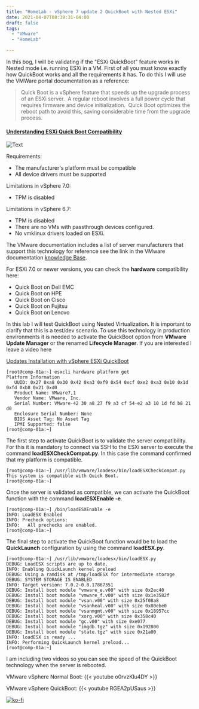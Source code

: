 ```yaml
---
title: "HomeLab - vSphere 7 update 2 QuickBoot with Nested ESXi"
date: 2021-04-07T08:39:31-04:00
draft: false
tags:
  - "VMware"
  - "HomeLab"

---
```


In this bog, I will be validating if the "ESXi QuickBoot" feature works in Nested mode i.e. running ESXi in a VM. First of all you must know exactly how QuickBoot works and all the requirements it has. To do this I will use the VMWare portal documentation as a reference:

> Quick Boot is a vSphere feature that speeds up the upgrade process of an ESXi server.  A regular reboot involves a full power cycle that requires firmware and device initialization.  Quick Boot optimizes the reboot path to avoid this, saving considerable time from the upgrade process.

#### [Understanding ESXi Quick Boot Compatibility](https://kb.vmware.com/s/article/52477)

![Text](/img/QuickBoot_WorkFlow.webp#center)

Requirements:

- The manufacturer's platform must be compatible
- All device drivers must be supported

Limitations in vSphere 7.0:

- TPM is disabled

Limitations in vSphere 6.7:

- TPM is disabled
- There are no VMs with passthrough devices configured.
- No vmklinux drivers loaded on ESXi.

The VMware documentation includes a list of server manufacturers that support this technology for reference see the link in the VMware documentation [knowledge Base](https://kb.vmware.com/s/article/52477).

For ESXi 7.0 or newer versions, you can check the **hardware** compatibility here:

- Quick Boot on Dell EMC
- Quick Boot on HPE
- Quick Boot on Cisco
- Quick Boot on Fujitsu
- Quick Boot on Lenovo

In this lab I will test QuickBoot using Nested Virtualization. It is important to clarify that this is a test/dev scenario. To use this technology in production environments it is needed to activate the QuickBoot option from **VMware Update Manager** or the renamed **Lifecycle Manager**. If you are interested I leave a video here 

[Updates Installation with vSphere ESXi QuickBoot](https://youtu.be/FTwglwgDWAE)

```text
[root@comp-01a:~] esxcli hardware platform get
Platform Information
   UUID: 0x27 0xa8 0x30 0x42 0xa3 0xf9 0x54 0xcf 0xe2 0xa3 0x10 0x1d 0xfd 0xb8 0x21 0xd0
   Product Name: VMware7,1
   Vendor Name: VMware, Inc.
   Serial Number: VMware-42 30 a8 27 f9 a3 cf 54-e2 a3 10 1d fd b8 21 d0
   Enclosure Serial Number: None
   BIOS Asset Tag: No Asset Tag
   IPMI Supported: false
[root@comp-01a:~]
```

The first step to activate QuickBoot is to validate the server compatibility. For this it is mandatory to connect via SSH to the ESXi server to execute the command **loadESXCheckCompat.py**. In this case the command confirmed that my platform is compatible.

```text
[root@comp-01a:~] /usr/lib/vmware/loadesx/bin/loadESXCheckCompat.py
This system is compatible with Quick Boot.
[root@comp-01a:~]
```

Once the server is validated as compatible, we can activate the QuickBoot function with the command **loadESXEnable -e**.

```text
[root@comp-01a:~] /bin/loadESXEnable -e
INFO: LoadESX Enabled
INFO: Precheck options:
INFO:   All prechecks are enabled.
[root@comp-01a:~]
```

The final step to activate the QuickBoot function would be to load the **QuickLaunch** configuration by using the command **loadESX.py**.

```text
[root@comp-01a:~] /usr/lib/vmware/loadesx/bin/loadESX.py
DEBUG: LoadESX scripts are up to date.
INFO: Enabling QuickLaunch kernel preload
DEBUG: Using a ramdisk at /tmp/loadESX for intermediate storage
DEBUG: SYSTEM STORAGE IS ENABLED
INFO: Target version: 7.0.2-0.0.17867351
DEBUG: Install boot module "vmware_e.v00" with size 0x2ec40
DEBUG: Install boot module "vmware_f.v00" with size 0x1e3582f
DEBUG: Install boot module "vsan.v00" with size 0x25f08a8
DEBUG: Install boot module "vsanheal.v00" with size 0x80ebe0
DEBUG: Install boot module "vsanmgmt.v00" with size 0x18957cc
DEBUG: Install boot module "xorg.v00" with size 0x358c40
DEBUG: Install boot module "gc.v00" with size 0xe077
DEBUG: Install boot module "imgdb.tgz" with size 0x192800
DEBUG: Install boot module "state.tgz" with size 0x21a00
INFO: loadESX is ready ...
INFO: Performing QuickLaunch kernel preload...
[root@comp-01a:~] 
```

I am including two videos so you can see the speed of the QuickBoot technology when the server is rebooted.

VMware vSphere Normal Boot:
{{< youtube o0rvzKIu4DY >}}

VMware vSphere QuickBoot:
{{< youtube RGEA2pUSaus >}}


[![ko-fi](https://ko-fi.com/img/githubbutton_sm.svg)](https://ko-fi.com/F1F8DEV80)
